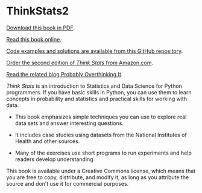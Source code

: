 ThinkStats2
===========

[Download this book in PDF](http://greenteapress.com/thinkstats2/thinkstats2.pdf).

[Read this book online](http://greenteapress.com/thinkstats2/html/index.html).

[Code examples and solutions are available from this GitHub repository](https://github.com/AllenDowney/ThinkStats2).

[Order the second edition of *Think Stats* from Amazon.com](http://amzn.to/1ljRCJH).

[Read the related blog Probably Overthinking It](https://www.allendowney.com/blog/).



*Think Stats* is an introduction to Statistics and Data Science for Python programmers.
If you have basic skills in Python, you can use them to learn concepts in probability and statistics and practical skills for working with data.

* This book emphasizes simple techniques you can use to explore real data sets and answer interesting questions. 

* It includes case studies using datasets from the National Institutes of Health and other sources.

* Many of the exercises use short programs to run experiments and help readers develop understanding.

This book is available under a Creative Commons license, which means that you are free to copy, distribute, and modify it, as long as you attribute the source and don’t use it for commercial purposes.
